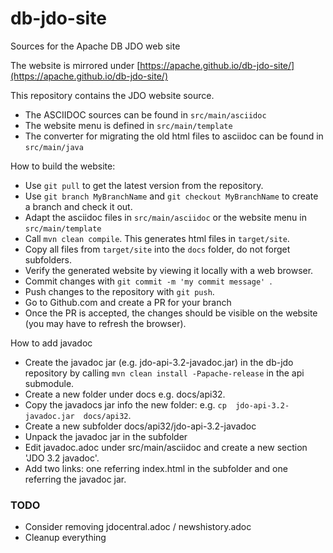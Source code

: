 # db-jdo-site
Sources for the Apache DB JDO web site

The website is mirrored under [https://apache.github.io/db-jdo-site/](https://apache.github.io/db-jdo-site/) 

This repository contains the JDO website source.

 * The ASCIIDOC sources can be found in `src/main/asciidoc`
 * The website menu is defined in `src/main/template`
 * The converter for migrating the old html files to asciidoc can be found in `src/main/java`



How to build the website:
 * Use `git pull`  to get the latest version from the repository.
 * Use `git branch MyBranchName` and `git checkout MyBranchName` to create a branch and check it out.
 * Adapt the asciidoc files in `src/main/asciidoc` or the website menu in  `src/main/template`
 * Call `mvn clean compile`. This generates html files in `target/site`. 
 * Copy all files from `target/site` into the `docs` folder, do not forget subfolders.
 * Verify the generated website by viewing it locally with a web browser. 
 * Commit changes with `git commit -m 'my commit message' `.
 * Push changes to the repository with `git push`.
 * Go to Github.com and create a PR for your branch
 * Once the PR is accepted, the changes should be visible on the website (you may have to refresh the browser). 

How to add javadoc
* Create the javadoc jar (e.g. jdo-api-3.2-javadoc.jar) in the db-jdo repository by calling `mvn clean install -Papache-release` in the api submodule.
* Create a new folder under docs e.g. docs/api32.
* Copy the javadocs jar info the new folder: e.g. `cp  jdo-api-3.2-javadoc.jar  docs/api32`.
* Create a new subfolder docs/api32/jdo-api-3.2-javadoc
* Unpack the javadoc jar in the subfolder
* Edit javadoc.adoc under src/main/asciidoc and create a new section 'JDO 3.2 javadoc'.
* Add two links: one referring index.html in the subfolder and one referring the javadoc jar.

### TODO
 * Consider removing jdocentral.adoc / newshistory.adoc
 * Cleanup everything
